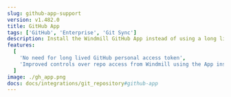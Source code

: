 ```yaml
---
slug: github-app-support
version: v1.482.0
title: GitHub App
tags: ['GitHub', 'Enterprise', 'Git Sync']
description: Install the Windmill GitHub App instead of using a long lived personal access token (PAT) to authenticate with GitHub for Git sync
features:
  [
    'No need for long lived GitHub personal access token',
    'Improved controls over repo access from Windmill using the App installation scope',
  ]
image: ./gh_app.png
docs: docs/integrations/git_repository#github-app
---
```

